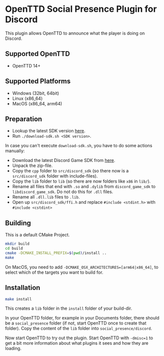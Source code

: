 # OpenTTD Social Presence Plugin for Discord

This plugin allows OpenTTD to announce what the player is doing on Discord.

## Supported OpenTTD

- OpenTTD 14+

## Supported Platforms

- Windows (32bit, 64bit)
- Linux (x86_64)
- MacOS (x86_64, arm64)

## Preparation

- Lookup the latest SDK version [here](https://discord.com/developers/docs/game-sdk/sdk-starter-guide#step-1-get-the-thing).
- Run `./download-sdk.sh <SDK version>`.

In case you can't execute `download-sdk.sh`, you have to do some actions manually:

- Download the latest Discord Game SDK from [here](https://discord.com/developers/docs/game-sdk/sdk-starter-guide#step-1-get-the-thing).
- Unpack the zip-file.
- Copy the `cpp` folder to `src/discord_sdk` (so there now is a `src/discord_sdk` folder with include-files).
- Copy the `lib` folder to `lib` (so there are now folders like `x86` in `lib/`).
- Rename all files that end with `.so` and `.dylib` from `discord_game_sdk` to `libdiscord_game_sdk`.
  Do not do this for `.dll` files.
- Rename all `.dll.lib` files to `.lib`.
- Open up `src/discord_sdk/ffi.h` and replace `#include <stdint.h>` with `#include <cstdint>`

## Building

This is a default CMake Project.

```bash
mkdir build
cd build
cmake -DCMAKE_INSTALL_PREFIX=$(pwd)/install ..
make
```

On MacOS, you need to add `-DCMAKE_OSX_ARCHITECTURES=[arm64|x86_64]`, to select which of the targets you want to build for.

## Installation

```bash
make install
```

This creates a `lib` folder in the `install` folder of your build-dir.

In your OpenTTD folder, for example in your Documents folder, there should be a `social_presence` folder (if not, start OpenTTD once to create that folder).
Copy the content of the `lib` folder into `social_presence/discord`.

Now start OpenTTD to try out the plugin.
Start OpenTTD with `-dmisc=1` to get a bit more information about what plugins it sees and how they are loading.

